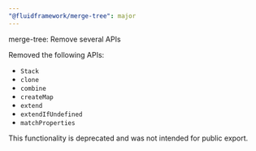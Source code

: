 ```yaml
---
"@fluidframework/merge-tree": major
---
```


merge-tree: Remove several APIs

Removed the following APIs:

- `Stack`
- `clone`
- `combine`
- `createMap`
- `extend`
- `extendIfUndefined`
- `matchProperties`

This functionality is deprecated and was not intended for public export.
